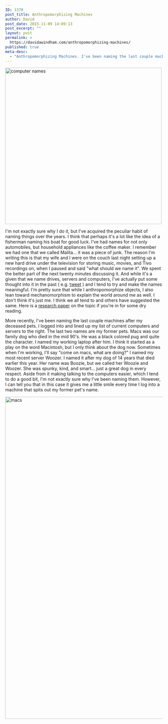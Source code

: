 ```yaml
---
ID: 1370
post_title: Anthropomorphizing Machines
author: David
post_date: 2015-11-09 14:09:13
post_excerpt: ""
layout: post
permalink: >
  https://davidawindham.com/anthropomorphizing-machines/
published: true
meta-desc:
  - "Anthropomorphizing Machines. I've been naming the last couple machines after my deceased pets."
---
```

<img src="https://davidawindham.com/wp-content/uploads/2015/11/computer_names.png" alt="computer names" width="500" class="alignright size-full wp-image-1373" />

I'm not exactly sure why I do it, but I've acquired the peculiar habit of naming things over the years.  I think that perhaps it's a lot like the idea of a fisherman naming his boat for good luck. I've had names for not only automobiles, but household appliances like the coffee maker. I remember we had one that we called Malita... it was a piece of junk. The reason I'm writing this is that my wife and I were on the couch last night setting up a new hard drive under the television for storing music, movies, and Tivo recordings on, when I paused and said "what should we name it".  We spent the better part of the next twenty minutes discussing it. And while it's a given that we name drives, servers and computers, I've actually put some thought into it in the past ( e.g. <a href="https://twitter.com/windhamdavid/status/84005309508632576">tweet</a> ) and I tend to try and make the names meaningful. I'm pretty sure that while I anthropomorphize objects, I also lean toward mechanomorphism to explain the world around me as well. I don't think it's just me. I think we all tend to and others have suggested the same. Here is a <a href="https://en.wikipedia.org/wiki/Linnda_R._Caporael#Published_works">research paper</a> on the topic if you're in for some dry reading. 

More recently, I've been naming the last couple machines after my deceased pets.  I logged into and lined up my list of current computers and servers to the right. The last two names are my former pets. Macs was our family dog who died in the mid 90's. He was a black colored pug and quite the character. I named my working laptop after him. I think it started as a play on the word Macintosh, but I only think about the dog now. Sometimes when I'm working, I'll say "come on macs, what are doing?" I named my most recent server Woozer. I named it after my dog of 14 years that died earlier this year. Her name was Boozie, but we called her Woozie and Woozer. She was spunky, kind, and smart... just a great dog in every respect. Aside from it making talking to the computers easier, which I tend to do a good bit, I'm not exactly sure why I've been naming them.  However, I can tell you that in this case it gives me a little smile every time I log into a machine that spits out my former pet's name.

<img src="https://davidawindham.com/wp-content/uploads/2015/11/macs.jpg" alt="macs" width="1512" height="1030" class="alignleft size-full wp-image-1371" />